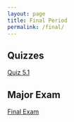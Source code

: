 ```yaml
---
layout: page
title: Final Period
permalink: /final/
---
```


## Quizzes

[Quiz 5.1](https://rlucana-tip.github.io/final/quiz51)

## Major Exam

[Final Exam](https://rlucana-tip.github.io/final/final-exam)

